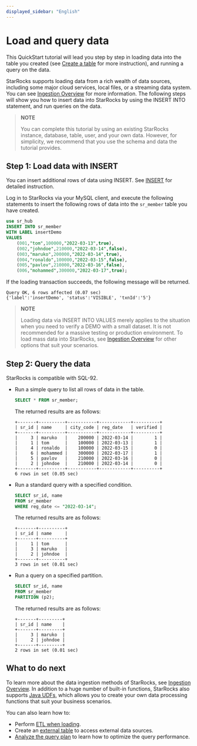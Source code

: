 ```yaml
---
displayed_sidebar: "English"
---
```


# Load and query data

This QuickStart tutorial will lead you step by step in loading data into the table you created (see [Create a table](../quick_start/Create_table.md) for more instruction), and running a query on the data.

StarRocks supports loading data from a rich wealth of data sources, including some major cloud services, local files, or a streaming data system. You can see [Ingestion Overview](../loading/Loading_intro.md) for more information. The following steps will show you how to insert data into StarRocks by using the INSERT INTO statement, and run queries on the data.

> **NOTE**
>
> You can complete this tutorial by using an existing StarRocks instance, database, table, user, and your own data. However, for simplicity, we recommend that you use the schema and data the tutorial provides.

## Step 1: Load data with INSERT

You can insert additional rows of data using INSERT. See [INSERT](../sql-reference/sql-statements/data-manipulation/insert.md) for detailed instruction.

Log in to StarRocks via your MySQL client, and execute the following statements to insert the following rows of data into the `sr_member` table you have created.

```SQL
use sr_hub
INSERT INTO sr_member
WITH LABEL insertDemo
VALUES
    (001,"tom",100000,"2022-03-13",true),
    (002,"johndoe",210000,"2022-03-14",false),
    (003,"maruko",200000,"2022-03-14",true),
    (004,"ronaldo",100000,"2022-03-15",false),
    (005,"pavlov",210000,"2022-03-16",false),
    (006,"mohammed",300000,"2022-03-17",true);
```

If the loading transaction succeeds, the following message will be returned.

```Plain
Query OK, 6 rows affected (0.07 sec)
{'label':'insertDemo', 'status':'VISIBLE', 'txnId':'5'}
```

> **NOTE**
>
> Loading data via INSERT INTO VALUES merely applies to the situation when you need to verify a DEMO with a small dataset. It is not recommended for a massive testing or production environment. To load mass data into StarRocks, see [Ingestion Overview](../loading/Loading_intro.md) for other options that suit your scenarios.

## Step 2: Query the data

StarRocks is compatible with SQL-92.

- Run a simple query to list all rows of data in the table.

  ```SQL
  SELECT * FROM sr_member;
  ```

  The returned results are as follows:

  ```Plain
  +-------+----------+-----------+------------+----------+
  | sr_id | name     | city_code | reg_date   | verified |
  +-------+----------+-----------+------------+----------+
  |     3 | maruko   |    200000 | 2022-03-14 |        1 |
  |     1 | tom      |    100000 | 2022-03-13 |        1 |
  |     4 | ronaldo  |    100000 | 2022-03-15 |        0 |
  |     6 | mohammed |    300000 | 2022-03-17 |        1 |
  |     5 | pavlov   |    210000 | 2022-03-16 |        0 |
  |     2 | johndoe  |    210000 | 2022-03-14 |        0 |
  +-------+----------+-----------+------------+----------+
  6 rows in set (0.05 sec)
  ```

- Run a standard query with a specified condition.

  ```SQL
  SELECT sr_id, name 
  FROM sr_member
  WHERE reg_date <= "2022-03-14";
  ```

  The returned results are as follows:

  ```Plain
  +-------+----------+
  | sr_id | name     |
  +-------+----------+
  |     1 | tom      |
  |     3 | maruko   |
  |     2 | johndoe  |
  +-------+----------+
  3 rows in set (0.01 sec)
  ```

- Run a query on a specified partition.

  ```SQL
  SELECT sr_id, name 
  FROM sr_member 
  PARTITION (p2);
  ```

  The returned results are as follows:

  ```Plain
  +-------+---------+
  | sr_id | name    |
  +-------+---------+
  |     3 | maruko  |
  |     2 | johndoe |
  +-------+---------+
  2 rows in set (0.01 sec)
  ```

## What to do next

To learn more about the data ingestion methods of StarRocks, see [Ingestion Overview](../loading/Loading_intro.md). In addition to a huge number of built-in functions, StarRocks also supports [Java UDFs](../sql-reference/sql-functions/JAVA_UDF.md), which allows you to create your own data processing functions that suit your business scenarios.

You can also learn how to:

- Perform [ETL when loading](../loading/Etl_in_loading.md).
- Create an [external table](../data_source/External_table.md) to access external data sources.
- [Analyze the query plan](../administration/performance_tuning/Query_planning.md) to learn how to optimize the query performance.
